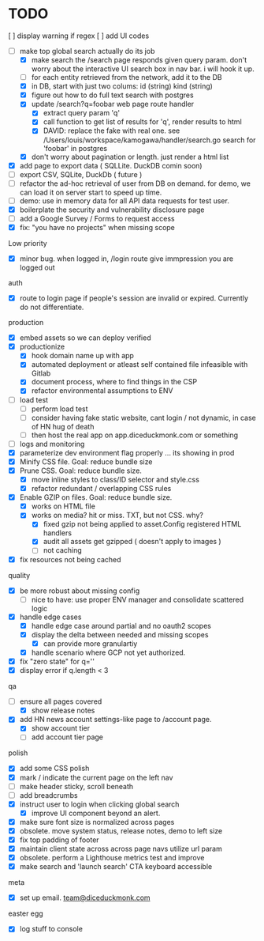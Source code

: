 # TODO

  [ ] display warning if regex 
  [ ] add UI codes 
- [ ] make top global search actually do its job
  - [x] make search the /search page responds given query param. don't worry 
        about the interactive UI search box in nav bar. i will hook it up.
  - [ ] for each entity retrieved from the network, add it to the DB 
  - [x] in DB, start with just two colums: id (string)  kind (string)
  - [x] figure out how to do full text search with postgres
  - [x] update /search?q=foobar web page route handler
      - [x] extract query param 'q'
      - [x] call function to get list of results for 'q', render results to html 
      - [x] DAVID: replace the fake with real one. see /Users/louis/workspace/kamogawa/handler/search.go
      search for 'foobar' in postgres
  - [x] don't worry about pagination or length. just render a html list
- [x] add page to export data ( SQLLite. DuckDB comin soon)
- [ ] export CSV, SQLite, DuckDb ( future )
- [ ] refactor the ad-hoc retrieval of user from DB on demand.
      for demo, we can load it on server start to speed up time.
- [ ] demo: use in memory data for all API data requests for test user.
- [x] boilerplate the security and vulnerability disclosure page 
- [ ] add a Google Survey / Forms to request access
- [x] fix: "you have no projects" when missing scope 

Low priority
- [x] minor bug. when logged in, /login route give immpression you are logged out

auth 
- [x] route to login page if people's session are invalid or expired. Currently do not differentiate.

production
- [x] embed assets so we can deploy verified
- [x] productionize
  - [x] hook domain name up with app
  - [x] automated deployment or atleast self contained file
        infeasible with Gitlab 
  - [x] document process, where to find things in the CSP 
  - [x] refactor environmental assumptions to ENV 
- [ ] load test
  - [ ] perform load test 
  - [ ] consider having fake static website, cant login / not dynamic, in case of HN hug of death
  - [ ] then host the real app on app.diceduckmonk.com or something
- [ ] logs and monitoring 
- [x] parameterize dev environment flag properly ... its showing in prod 
- [x] Minify CSS file. Goal: reduce bundle size
- [x] Prune CSS. Goal: reduce bundle size.
  - [x] move inline styles to class/ID selector and style.css
  - [x] refactor redundant / overlapping CSS rules
- [x] Enable GZIP on files. Goal: reduce bundle size.
  - [x] works on HTML file
  - [x] works on media? hit or miss. TXT, but not CSS. why?
    - [x] fixed gzip not being applied to  asset.Config registered HTML handlers
    - [x] audit all assets get gzipped ( doesn't apply to images )
    - [ ] not caching
- [x] fix resources not being cached 

quality
- [x] be more robust about missing config 
  - [ ] nice to have: use proper ENV manager and consolidate scattered logic
- [x] handle edge cases
  - [x] handle edge case around partial and no oauth2 scopes
  - [x] display the delta between needed and missing scopes
    - [x] can provide more granulartiy
  - [x] handle scenario where GCP not yet authorized.
- [x] fix "zero state" for q=''
- [x] display error if q.length < 3

qa 
- [ ] ensure all pages covered
  - [x] show release notes
- [x] add HN news account settings-like page to /account page. 
  - [x] show account tier
  - [ ]  add account tier page

polish 
- [x] add some CSS polish
- [x] mark / indicate the current page on the left nav
- [ ] make header sticky, scroll beneath 
- [ ] add breadcrumbs
- [x] instruct user to login when clicking global search
  - [x] improve UI component beyond an alert. 
- [x] make sure font size is normalized across pages
- [x] obsolete. move system status, release notes, demo to left size
- [x] fix top padding of footer 
- [x] maintain client state across across page navs utilize url param
- [x] obsolete. perform a Lighthouse metrics test and improve
- [x] make search and 'launch search' CTA keyboard accessible

meta 
- [x] set up email. team@diceduckmonk.com

easter egg 
- [x] log stuff to console 


